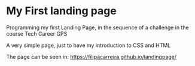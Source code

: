 # My First landing page
Programming my first Landing Page, in the sequence of a challenge in the course Tech Career GPS

A very simple page, just to have my introduction to CSS and HTML

The page can be seen in: https://filipacarreira.github.io/landingpage/
